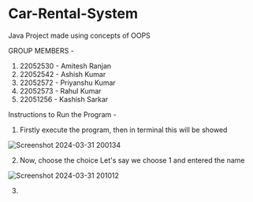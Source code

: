 # Car-Rental-System
Java Project made using concepts of OOPS

GROUP MEMBERS -
1. 22052530 - Amitesh Ranjan
2. 22052542 - Ashish Kumar
3. 22052572 - Priyanshu Kumar
4. 22052573 - Rahul Kumar
5. 22051256 - Kashish Sarkar


Instructions to Run the Program - 

1. Firstly execute the program, then in terminal this will be showed
   
![Screenshot 2024-03-31 200134](https://github.com/AmiteshRanjan24/Car-Rental-System/assets/155641084/46faec05-bbf8-47ea-854d-f3782b841a64)

2. Now, choose the choice
   Let's say we choose 1 and entered the name
   
![Screenshot 2024-03-31 201012](https://github.com/AmiteshRanjan24/Car-Rental-System/assets/155641084/d504dd98-eb9e-44ea-815a-1b60944593aa)

3. 


